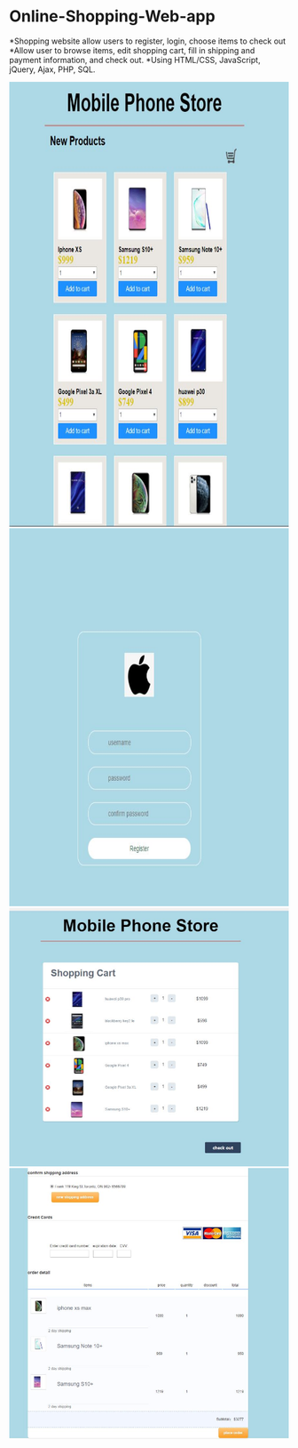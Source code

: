 # Online-Shopping-Web-app

*Shopping website allow users to register, login, choose items to check out
*Allow user to browse items, edit shopping cart, fill in shipping and payment information, and check out. 
*Using HTML/CSS, JavaScript, jQuery, Ajax, PHP, SQL. 



<img src = "shopping%20website/img/sh1.JPG" width = 800 height = 800>
<img src = "shopping%20website/img/sh.JPG" width = 800 height = 680>
<img src = "shopping%20website/img/sh3.JPG" width = 800>
<img src = "shopping%20website/img/sh4.JPG" width = 800>




